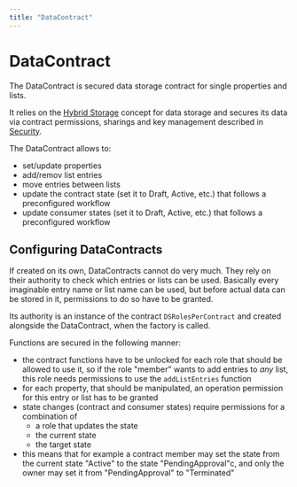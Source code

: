```yaml
---
title: "DataContract"
---
```


# DataContract
The DataContract is secured data storage contract for single properties and lists.

It relies on the [Hybrid Storage](/dev/ipfs#hybrid-storage) concept for data storage and secures its data via contract permissions, sharings and key management described in [Security](/dev/security).

The DataContract allows to:
- set/update properties
- add/remov list entries
- move entries between lists
- update the contract state (set it to Draft, Active, etc.) that follows a preconfigured workflow
- update consumer states (set it to Draft, Active, etc.) that follows a preconfigured workflow


## Configuring DataContracts
If created on its own, DataContracts cannot do very much. They rely on their authority to check which entries or lists can be used. Basically every imaginable entry name or list name can be used, but before actual data can be stored in it, permissions to do so have to be granted.

Its authority is an instance of the contract `DSRolesPerContract` and created alongside the DataContract, when the factory is called.

Functions are secured in the following manner:
- the contract functions have to be unlocked for each role that should be allowed to use it,
  so if the role "member" wants to add entries to *any* list, this role needs permissions to use the ```addListEntries``` function
- for each property, that should be manipulated, an operation permission for this entry or list has to be granted
- state changes (contract and consumer states) require permissions for a combination of
  + a role that updates the state
  + the current state
  + the target state
- this means that for example a contract member may set the state from the current state "Active" to the state "PendingApproval"c, and only the owner may set it from "PendingApproval" to "Terminated"

